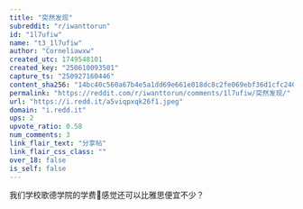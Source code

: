 ```yaml
---
title: "突然发现"
subreddit: "r/iwanttorun"
id: "1l7ufiw"
name: "t3_1l7ufiw"
author: "Corneliawxw"
created_utc: 1749548101
created_key: "250610093501"
capture_ts: "250927160446"
content_sha256: "14bc40c560a67b4e5a1dd69e661e018dc8c2fe069ebf36d1cfc2401e4e0f5ab4"
permalink: "https://reddit.com/r/iwanttorun/comments/1l7ufiw/突然发现/"
url: "https://i.redd.it/a5viqpxqk26f1.jpeg"
domain: "i.redd.it"
ups: 2
upvote_ratio: 0.58
num_comments: 3
link_flair_text: "分享帖"
link_flair_css_class: ""
over_18: false
is_self: false
---
```


我们学校歌德学院的学费🤔️感觉还可以比雅思便宜不少？
